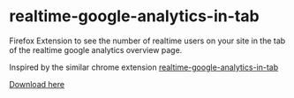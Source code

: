 realtime-google-analytics-in-tab
================================

Firefox Extension to see the number of realtime users on your site in the tab of
the realtime google analytics overview page.

Inspired by the similar chrome extension [realtime-google-analytics-in-tab](https://github.com/haydenjameslee/realtime-google-analytics-in-tab-chrome-extension)


[Download here](https://addons.mozilla.org/en-US/firefox/addon/google-analytics-count-in-tab/)